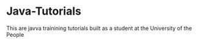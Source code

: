 # Java-Tutorials
This are javva trainining tutorials built as a student at the University of the People
